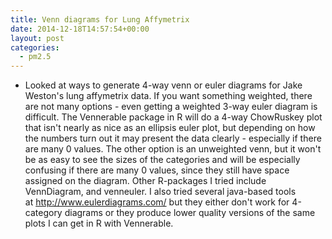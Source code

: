 ```yaml
---
title: Venn diagrams for Lung Affymetrix
date: 2014-12-18T14:57:54+00:00
layout: post
categories:
  - pm2.5
---
```

  * Looked at ways to generate 4-way venn or euler diagrams for Jake Weston's lung affymetrix data. If you want something weighted, there are not many options - even getting a weighted 3-way euler diagram is difficult. The Vennerable package in R will do a 4-way ChowRuskey plot that isn't nearly as nice as an ellipsis euler plot, but depending on how the numbers turn out it may present the data clearly - especially if there are many 0 values. The other option is an unweighted venn, but it won't be as easy to see the sizes of the categories and will be especially confusing if there are many 0 values, since they still have space assigned on the diagram. Other R-packages I tried include VennDiagram, and venneuler. I also tried several java-based tools at http://www.eulerdiagrams.com/ but they either don't work for 4-category diagrams or they produce lower quality versions of the same plots I can get in R with Vennerable.
